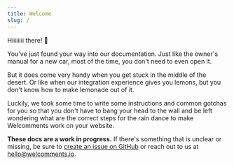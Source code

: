 ```yaml
---
title: Welcome
slug: /
---
```


Hiiiiiiii there! 👋

You've just found your way into our documentation.
Just like the owner's manual for a new car, most of the time, you don't need to even open it. 

But it does come very handy when you get stuck in the middle of the desert. Or like when our integration experience gives you lemons, but you don't know how to make lemonade out of it. 

Luckily, we took some time to write some instructions and common gotchas for you so that you don't have to bang your head to the wall and be left wondering what are the correct steps for the rain dance to make Welcomments work on your website.

**These docs are a work in progress.** If there's something that is unclear or missing, be sure to [create an issue on GitHub](https://github.com/welcomments/docs/issues/new) or reach out to us at [hello@welcomments.io](mailto:hello@welcomments.io).